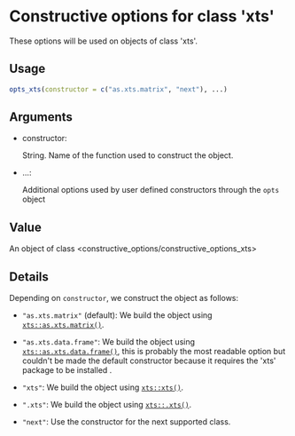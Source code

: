 # Constructive options for class 'xts'

These options will be used on objects of class 'xts'.

## Usage

``` r
opts_xts(constructor = c("as.xts.matrix", "next"), ...)
```

## Arguments

- constructor:

  String. Name of the function used to construct the object.

- ...:

  Additional options used by user defined constructors through the
  `opts` object

## Value

An object of class \<constructive_options/constructive_options_xts\>

## Details

Depending on `constructor`, we construct the object as follows:

- `"as.xts.matrix"` (default): We build the object using
  [`xts::as.xts.matrix()`](https://rdrr.io/pkg/xts/man/as.xts.html).

- `"as.xts.data.frame"`: We build the object using
  [`xts::as.xts.data.frame()`](https://rdrr.io/pkg/xts/man/as.xts.html),
  this is probably the most readable option but couldn't be made the
  default constructor because it requires the 'xts' package to be
  installed .

- `"xts"`: We build the object using
  [`xts::xts()`](https://rdrr.io/pkg/xts/man/xts.html).

- `".xts"`: We build the object using
  [`xts::.xts()`](https://rdrr.io/pkg/xts/man/xts.html).

- `"next"`: Use the constructor for the next supported class.
